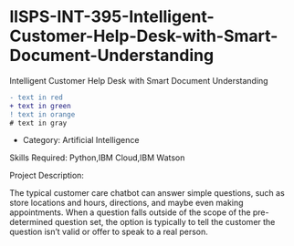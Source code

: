 # llSPS-INT-395-Intelligent-Customer-Help-Desk-with-Smart-Document-Understanding
Intelligent Customer Help Desk with Smart Document Understanding

```diff
- text in red
+ text in green
! text in orange
# text in gray
```
- Category: Artificial Intelligence

Skills Required:
Python,IBM Cloud,IBM Watson

Project Description:

The typical customer care chatbot can answer simple questions, such as store locations and hours, directions, and maybe even making appointments. When a question falls outside of the scope of the pre-determined question set, the option is typically to tell the customer the question isn’t valid or offer to speak to a real person.
